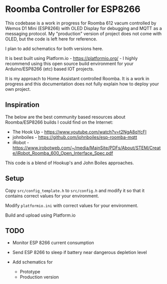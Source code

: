 # Roomba Controller for ESP8266

This codebase is a work in progress for Roomba 612 vacum controlled by Wemos D1 Mini (ESP8266) with OLED Display for debugging and MQTT as a messaging protocol. My "production" version of project does not come with OLED, but the code is left here for reference. 

I plan to add schematics for both versions here.

It is best built using Platform.io - https://platformio.org/ - I highly recommend using this open source build environment for your Arduino/ESP8266 (etc) based IOT projects.

It is my approach to Home Assistant controlled Roomba. It is a work in progress and this documentation does not fully explain how to deploy your own project. 

## Inspiration

The below are the best community based resources about Roomba/ESP8266 builds I could find on the Internet: 
- The Hook Up - https://www.youtube.com/watch?v=t2NgA8qYcFI
- johnboiles - https://github.com/johnboiles/esp-roomba-mqtt
- iRobot - https://www.irobotweb.com/~/media/MainSite/PDFs/About/STEM/Create/iRobot_Roomba_600_Open_Interface_Spec.pdf

This code is a blend of Hookup's and John Boiles approaches. 

## Setup

Copy `src/config_template.h` to `src/config.h` and modify it so that it contains correct values for your environment. 

Modify `platformio.ini` with correct values for your environment.

Build and upload using Platform.io


## TODO

- Monitor ESP 8266 current consumption

- Send ESP 8266 to sleep if battery near dangerous depletion level

- Add schematics for
    - Prototype
    - Production version
